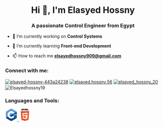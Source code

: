 <h1 align="center">Hi 👋, I'm Elasyed Hossny</h1>
<h3 align="center">A passionate Control Engineer from Egypt</h3>

- 🔭 I’m currently working on **Control Systems**

- 🌱 I’m currently learning **Front-end Development**

- 📫 How to reach me **elsayedhossny909@gmail.com**

<h3 align="left">Connect with me:</h3>
<p align="left">
<a href="https://linkedin.com/in/elsayed-hossny-443a24238" target="blank"><img align="center" src="https://raw.githubusercontent.com/rahuldkjain/github-profile-readme-generator/master/src/images/icons/Social/linked-in-alt.svg" alt="elsayed-hossny-443a24238" height="30" width="40" /></a>
<a href="https://fb.com/elsayed.hossny.56" target="blank"><img align="center" src="https://raw.githubusercontent.com/rahuldkjain/github-profile-readme-generator/master/src/images/icons/Social/facebook.svg" alt="elsayed.hossny.56" height="30" width="40" /></a>
<a href="https://instagram.com/elsayed_hossny_20" target="blank"><img align="center" src="https://raw.githubusercontent.com/rahuldkjain/github-profile-readme-generator/master/src/images/icons/Social/instagram.svg" alt="elsayed_hossny_20" height="30" width="40" /></a>
<a href"https://twitter.com/Elsayedhossny19" target="blank"><img align="center" src="https://raw.githubusercontent.com/rahuldkjain/github-profile-readme-generator/master/src/images/icons/Social/twitter.svg" alt="Elsayedhossny19" height="30" width="40" /></a>
</p>
<h3 align="left">Languages and Tools:</h3>
<p align="left"> <a href="https://www.w3schools.com/cpp/" target="_blank" rel="noreferrer"> <img src="https://raw.githubusercontent.com/devicons/devicon/master/icons/cplusplus/cplusplus-original.svg" alt="cplusplus" width="40" height="40"/> </a> <a href="https://www.w3.org/html/" target="_blank" rel="noreferrer"> <img src="https://raw.githubusercontent.com/devicons/devicon/master/icons/html5/html5-original-wordmark.svg" alt="html5" width="40" height="40"/> </a> </p>
